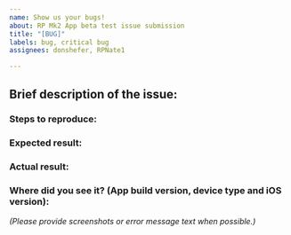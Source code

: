 ```yaml
---
name: Show us your bugs!
about: RP Mk2 App beta test issue submission
title: "[BUG]"
labels: bug, critical bug
assignees: donshefer, RPNate1

---
```


## Brief description of the issue:

### Steps to reproduce:

### Expected result:

### Actual result:

### Where did you see it? (App build version, device type and iOS version):

*(Please provide screenshots or error message text when possible.)*
